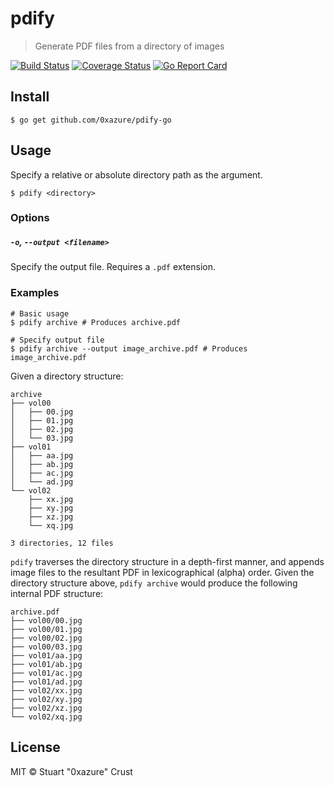 # pdify

> Generate PDF files from a directory of images

[![Build Status](https://travis-ci.org/0xazure/pdify-go.svg)](https://travis-ci.org/0xazure/pdify-go)
[![Coverage Status](https://coveralls.io/repos/0xazure/pdify-go/badge.svg?branch=master&service=github)](https://coveralls.io/github/0xazure/pdify-go?branch=master)
[![Go Report Card](https://goreportcard.com/badge/0xazure/pdify-go)](https://goreportcard.com/report/0xazure/pdify-go)

## Install

```
$ go get github.com/0xazure/pdify-go
```

## Usage

Specify a relative or absolute directory path as the argument.

```
$ pdify <directory>
```

### Options

##### `-o`, `--output <filename>`

Specify the output file. Requires a `.pdf` extension.

### Examples

```
# Basic usage
$ pdify archive # Produces archive.pdf

# Specify output file
$ pdify archive --output image_archive.pdf # Produces image_archive.pdf
```

Given a directory structure:

```
archive
├── vol00
│   ├── 00.jpg
│   ├── 01.jpg
│   ├── 02.jpg
│   └── 03.jpg
├── vol01
│   ├── aa.jpg
│   ├── ab.jpg
│   ├── ac.jpg
│   └── ad.jpg
└── vol02
    ├── xx.jpg
    ├── xy.jpg
    ├── xz.jpg
    └── xq.jpg

3 directories, 12 files
```

`pdify` traverses the directory structure in a depth-first manner, and
appends image files to the resultant PDF in lexicographical (alpha)
order.  Given the directory structure above, `pdify archive` would produce the
following internal PDF structure:

```
archive.pdf
├── vol00/00.jpg
├── vol00/01.jpg
├── vol00/02.jpg
├── vol00/03.jpg
├── vol01/aa.jpg
├── vol01/ab.jpg
├── vol01/ac.jpg
├── vol01/ad.jpg
├── vol02/xx.jpg
├── vol02/xy.jpg
├── vol02/xz.jpg
└── vol02/xq.jpg
```

## License

MIT © Stuart "0xazure" Crust
